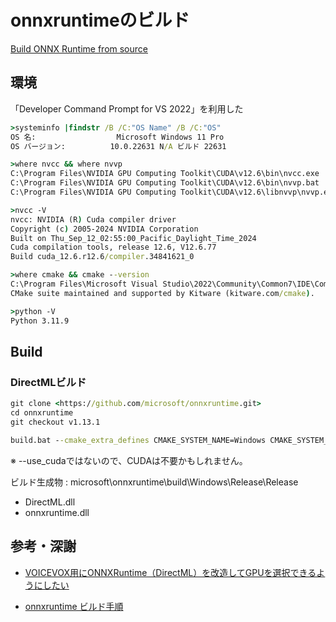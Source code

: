 # onnxruntimeのビルド

[Build ONNX Runtime from source](https://onnxruntime.ai/docs/build/)

## 環境

「Developer Command Prompt for VS 2022」を利用した

```cmd
>systeminfo |findstr /B /C:"OS Name" /B /C:"OS"
OS 名:                  Microsoft Windows 11 Pro
OS バージョン:          10.0.22631 N/A ビルド 22631
```

```cmd
>where nvcc && where nvvp
C:\Program Files\NVIDIA GPU Computing Toolkit\CUDA\v12.6\bin\nvcc.exe
C:\Program Files\NVIDIA GPU Computing Toolkit\CUDA\v12.6\bin\nvvp.bat
C:\Program Files\NVIDIA GPU Computing Toolkit\CUDA\v12.6\libnvvp\nvvp.exe
```

```cmd
>nvcc -V
nvcc: NVIDIA (R) Cuda compiler driver
Copyright (c) 2005-2024 NVIDIA Corporation
Built on Thu_Sep_12_02:55:00_Pacific_Daylight_Time_2024
Cuda compilation tools, release 12.6, V12.6.77
Build cuda_12.6.r12.6/compiler.34841621_0
```

```cmd
>where cmake && cmake --version
C:\Program Files\Microsoft Visual Studio\2022\Community\Common7\IDE\CommonExtensions\Microsoft\CMake\CMake\bin\cmake.execmake version 3.28.3-msvc11
CMake suite maintained and supported by Kitware (kitware.com/cmake).
```

```cmd
>python -V
Python 3.11.9
```

## Build

### DirectMLビルド

```cmd
git clone <https://github.com/microsoft/onnxruntime.git>
cd onnxruntime
git checkout v1.13.1

build.bat --cmake_extra_defines CMAKE_SYSTEM_NAME=Windows CMAKE_SYSTEM_PROCESSOR=x86_64 --config Release --parallel --update --build --build_shared_lib --use_dml --enable_wcos --use_winml
```

※ --use_cudaではないので、CUDAは不要かもしれません。

ビルド生成物 : microsoft\onnxruntime\build\Windows\Release\Release

- DirectML.dll
- onnxruntime.dll

## 参考・深謝

- [VOICEVOX用にONNXRuntime（DirectML）を改造してGPUを選択できるようにしたい](https://qiita.com/kmatsumoto630823/items/59841ef95e59358d5ab5)

- [onnxruntime ビルド手順](https://zenn.dev/uint256_t/scraps/7055f7719cb60a)
